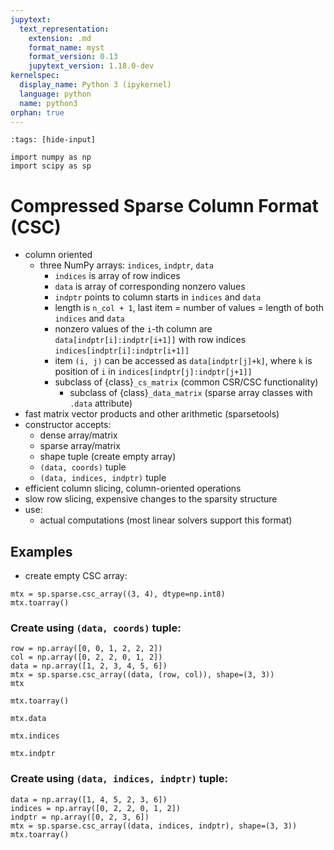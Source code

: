 ```yaml
---
jupytext:
  text_representation:
    extension: .md
    format_name: myst
    format_version: 0.13
    jupytext_version: 1.18.0-dev
kernelspec:
  display_name: Python 3 (ipykernel)
  language: python
  name: python3
orphan: true
---
```


```{code-cell}
:tags: [hide-input]

import numpy as np
import scipy as sp
```

# Compressed Sparse Column Format (CSC)

- column oriented
  - three NumPy arrays: `indices`, `indptr`, `data`
    - `indices` is array of row indices
    - `data` is array of corresponding nonzero values
    - `indptr` points to column starts in `indices` and `data`
    - length is `n_col + 1`, last item = number of values = length of both
      `indices` and `data`
    - nonzero values of the `i`-th column are `data[indptr[i]:indptr[i+1]]`
      with row indices `indices[indptr[i]:indptr[i+1]]`
    - item `(i, j)` can be accessed as `data[indptr[j]+k]`, where `k` is
      position of `i` in `indices[indptr[j]:indptr[j+1]]`
    - subclass of {class}`_cs_matrix` (common CSR/CSC functionality)
      - subclass of {class}`_data_matrix` (sparse array classes with `.data`
        attribute)
- fast matrix vector products and other arithmetic (sparsetools)
- constructor accepts:
  - dense array/matrix
  - sparse array/matrix
  - shape tuple (create empty array)
  - `(data, coords)` tuple
  - `(data, indices, indptr)` tuple
- efficient column slicing, column-oriented operations
- slow row slicing, expensive changes to the sparsity structure
- use:
  - actual computations (most linear solvers support this format)

## Examples

- create empty CSC array:

```{code-cell}
mtx = sp.sparse.csc_array((3, 4), dtype=np.int8)
mtx.toarray()
```

### Create using `(data, coords)` tuple:

```{code-cell}
row = np.array([0, 0, 1, 2, 2, 2])
col = np.array([0, 2, 2, 0, 1, 2])
data = np.array([1, 2, 3, 4, 5, 6])
mtx = sp.sparse.csc_array((data, (row, col)), shape=(3, 3))
mtx
```

```{code-cell}
mtx.toarray()
```

```{code-cell}
mtx.data
```

```{code-cell}
mtx.indices
```

```{code-cell}
mtx.indptr
```

### Create using `(data, indices, indptr)` tuple:

```{code-cell}
data = np.array([1, 4, 5, 2, 3, 6])
indices = np.array([0, 2, 2, 0, 1, 2])
indptr = np.array([0, 2, 3, 6])
mtx = sp.sparse.csc_array((data, indices, indptr), shape=(3, 3))
mtx.toarray()
```
